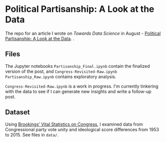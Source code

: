 # Political Partisanship: A Look at the Data

The repo for an article I wrote on *Towards Data Science* in August - [Political Partisanship: A Look at the Data](https://towardsdatascience.com/political-partisanship-a-look-at-the-data-e71946199586). . 

## Files

The Jupyter notebooks  ```Partisanship_Final.ipynb``` contain the finalized version of the post, and ```Congress-Revisited-Raw.ipynb	Partisanship_Raw.ipynb``` contains exploratory analysis. 

```Congress-Revisited-Raw.ipynb``` is a work in progress. I'm currently tinkering with the data to see if I can generate new insights and write a follow-up post. 

## Dataset 

Using [Brookings’ Vital Statistics on Congress](https://www.brookings.edu/multi-chapter-report/vital-statistics-on-congress/), I examined data from Congressional party vote unity and ideological score differences from 1953 to 2015. See files in ```data/```.


